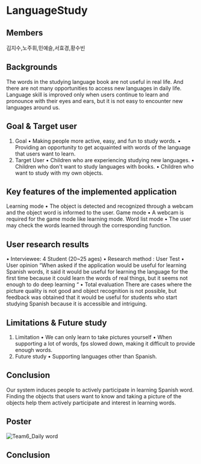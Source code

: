 # LanguageStudy

## Members
김지수,노주휘,민예슬,서효경,황수빈

## Backgrounds
The words in the studying language book are not useful in real life. And there are not many opportunities to access new languages in daily life. Language skill is improved only when users continue to learn and pronounce with their eyes and ears, but it is not easy to encounter new languages around us.

## Goal & Target user
1) Goal
• Making people more active, easy, and fun to study words.
• Providing an opportunity to get acquainted with words of the language that users want to learn.
2) Target User
• Children who are experiencing studying new languages.
• Children who don't want to study languages with books.
• Children who want to study with my own objects.


## Key features of the implemented application
Learning mode
• The object is detected and recognized through a webcam and the object word is informed to the user.
Game mode
• A webcam is required for the game mode like learning mode.
Word list mode
• The user may check the words learned through the corresponding function.

## User research results
• Interviewee: 4 Student (20~25 ages) 
• Research method : User Test
• User opinion
“When asked if the application would be useful for learning Spanish words, it said it would be useful for learning the language for the first time because it could learn the words of real things, but it seems not enough to do deep learning “
• Total evaluation
There are cases where the picture quality is not good and
object recognition is not possible, but feedback was obtained that it would be useful for students who start studying Spanish because it is accessible and intriguing.

## Limitations & Future study
1) Limitation
• We can only learn to take pictures yourself
• When supporting a lot of words, fps slowed
down, making it difficult to provide enough
words.
2) Future study
• Supporting languages other than Spanish.

## Conclusion
Our system induces people to actively participate in learning Spanish word. Finding the objects that users want to know and taking a picture of the objects help them actively participate and interest in learning words.

## Poster

![Team6_Daily word](https://user-images.githubusercontent.com/63279356/171673702-c61ee81b-3178-4871-a146-536819e77f9c.png)

## Conclusion
